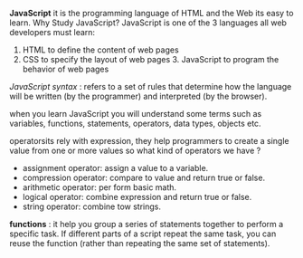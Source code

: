 **JavaScript**
it  is the programming language of HTML and the Web its easy to learn.
 Why Study JavaScript?
JavaScript is one of the 3 languages all web developers must learn:
  1. HTML to define the content of web pages
   2. CSS to specify the layout of web pages
    3. JavaScript to program the behavior of web pages


*JavaScript syntax* : 
 refers to a set of rules that determine how the language will be written (by the programmer) and interpreted (by the browser).


 when you learn JavaScript you will understand some terms such as variables, functions, statements, operators, data types, objects etc.

 operatorsits rely with expression, they  help programmers to create a single value from one or more values 
 so what kind of operators we have ?
* assignment operator: assign a value to a variable.
* compression operator: compare to value and return true or false.
* arithmetic operator: per form basic math.
 * logical operator: combine expression and return true or false.
 * string operator: combine tow strings.

**functions** : 
it help you group a series of statements together to perform a specific task. If different parts of a script repeat the same task, you can reuse the function (rather than repeating the same set of statements).
